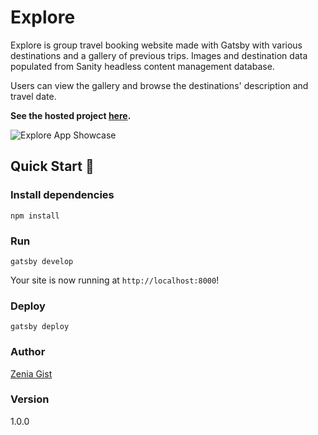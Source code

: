 # Explore

Explore is group travel booking website made with Gatsby with various destinations and a gallery of previous trips. Images and destination data populated from Sanity headless content management database.

Users can view the gallery and browse the destinations' description and travel date.

**See the hosted project [here](https://explore-zg.netlify.app/).**

![Explore App Showcase](static/explore.gif)

## Quick Start 🚀

### Install dependencies

```
npm install
```

### Run

```
gatsby develop
```

Your site is now running at `http://localhost:8000`!

### Deploy

```
gatsby deploy
```

### Author

[Zenia Gist](https://zeniagist.github.io)

### Version

1.0.0
